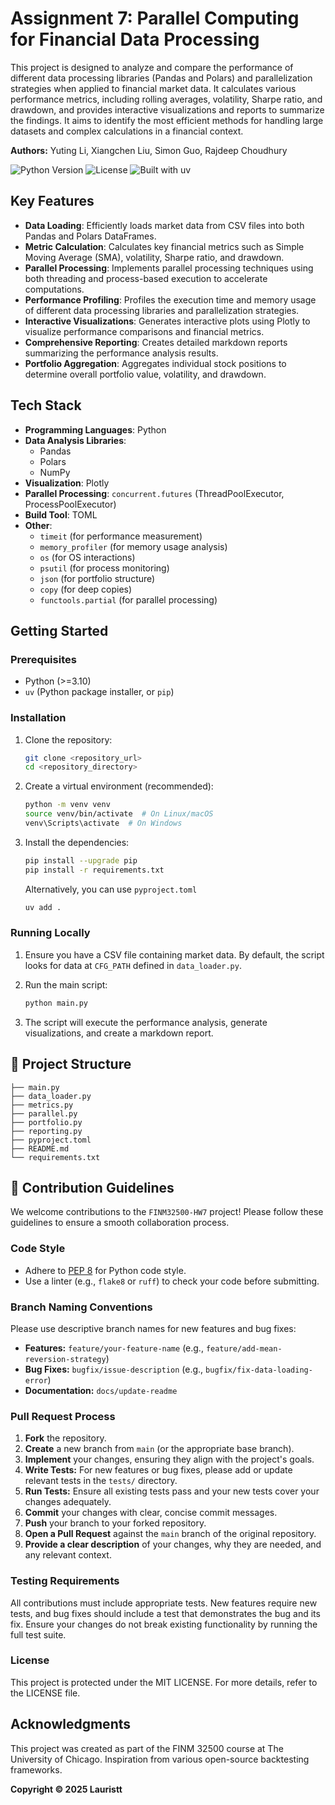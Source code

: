# Assignment 7: Parallel Computing for Financial Data Processing

This project is designed to analyze and compare the performance of different data processing libraries (Pandas and Polars) and parallelization strategies when applied to financial market data. It calculates various performance metrics, including rolling averages, volatility, Sharpe ratio, and drawdown, and provides interactive visualizations and reports to summarize the findings. It aims to identify the most efficient methods for handling large datasets and complex calculations in a financial context.

**Authors:** Yuting Li, Xiangchen Liu, Simon Guo, Rajdeep Choudhury

![Python Version](https://img.shields.io/badge/python-3.9+-blue.svg)
![License](https://img.shields.io/badge/license-MIT-green)
![Built with uv](https://img.shields.io/badge/built%20with-uv-40c2a8?style=flat&logo=astral)


##  Key Features

- **Data Loading**: Efficiently loads market data from CSV files into both Pandas and Polars DataFrames.
- **Metric Calculation**: Calculates key financial metrics such as Simple Moving Average (SMA), volatility, Sharpe ratio, and drawdown.
- **Parallel Processing**: Implements parallel processing techniques using both threading and process-based execution to accelerate computations.
- **Performance Profiling**: Profiles the execution time and memory usage of different data processing libraries and parallelization strategies.
- **Interactive Visualizations**: Generates interactive plots using Plotly to visualize performance comparisons and financial metrics.
- **Comprehensive Reporting**: Creates detailed markdown reports summarizing the performance analysis results.
- **Portfolio Aggregation**: Aggregates individual stock positions to determine overall portfolio value, volatility, and drawdown.

##  Tech Stack

- **Programming Languages**: Python
- **Data Analysis Libraries**:
    - Pandas
    - Polars
    - NumPy
- **Visualization**: Plotly
- **Parallel Processing**: `concurrent.futures` (ThreadPoolExecutor, ProcessPoolExecutor)
- **Build Tool**: TOML
- **Other**:
    - `timeit` (for performance measurement)
    - `memory_profiler` (for memory usage analysis)
    - `os` (for OS interactions)
    - `psutil` (for process monitoring)
    - `json` (for portfolio structure)
    - `copy` (for deep copies)
    - `functools.partial` (for parallel processing)

##  Getting Started

### Prerequisites

- Python (>=3.10)
- `uv` (Python package installer, or `pip`)

### Installation

1.  Clone the repository:

    ```bash
    git clone <repository_url>
    cd <repository_directory>
    ```

2.  Create a virtual environment (recommended):

    ```bash
    python -m venv venv
    source venv/bin/activate  # On Linux/macOS
    venv\Scripts\activate  # On Windows
    ```

3.  Install the dependencies:

    ```bash
    pip install --upgrade pip
    pip install -r requirements.txt
    ```
    Alternatively, you can use `pyproject.toml`

    ```bash
    uv add .
    ```

### Running Locally

1.  Ensure you have a CSV file containing market data. By default, the script looks for data at `CFG_PATH` defined in `data_loader.py`.

2.  Run the main script:

    ```bash
    python main.py
    ```

3.  The script will execute the performance analysis, generate visualizations, and create a markdown report.

## 📂 Project Structure

```
├── main.py
├── data_loader.py
├── metrics.py
├── parallel.py
├── portfolio.py
├── reporting.py
├── pyproject.toml
├── README.md
└── requirements.txt
```



## 🤝 Contribution Guidelines

We welcome contributions to the `FINM32500-HW7` project! Please follow these guidelines to ensure a smooth collaboration process.

### Code Style

*   Adhere to [PEP 8](https://www.python.org/dev/peps/pep-0008/) for Python code style.
*   Use a linter (e.g., `flake8` or `ruff`) to check your code before submitting.

### Branch Naming Conventions

Please use descriptive branch names for new features and bug fixes:

*   **Features:** `feature/your-feature-name` (e.g., `feature/add-mean-reversion-strategy`)
*   **Bug Fixes:** `bugfix/issue-description` (e.g., `bugfix/fix-data-loading-error`)
*   **Documentation:** `docs/update-readme`

### Pull Request Process

1.  **Fork** the repository.
2.  **Create** a new branch from `main` (or the appropriate base branch).
3.  **Implement** your changes, ensuring they align with the project's goals.
4.  **Write Tests:** For new features or bug fixes, please add or update relevant tests in the `tests/` directory.
5.  **Run Tests:** Ensure all existing tests pass and your new tests cover your changes adequately.
6.  **Commit** your changes with clear, concise commit messages.
7.  **Push** your branch to your forked repository.
8.  **Open a Pull Request** against the `main` branch of the original repository.
9.  **Provide a clear description** of your changes, why they are needed, and any relevant context.

### Testing Requirements

All contributions must include appropriate tests. New features require new tests, and bug fixes should include a test that demonstrates the bug and its fix. Ensure your changes do not break existing functionality by running the full test suite.

### License

This project is protected under the MIT LICENSE. For more details, refer to the LICENSE file.

##  Acknowledgments

This project was created as part of the FINM 32500 course at The University of Chicago. Inspiration from various open-source backtesting frameworks.

**Copyright © 2025 Lauristt**
